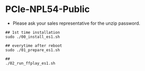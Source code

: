 # PCIe-NPL54-Public
- Please ask your sales representative for the unzip password.

```
## 1st time installation
sudo ./00_install_es1.sh 

## everytime after reboot
sudo ./01_prepare_es1.sh

##
./02_run_ffplay_es1.sh

```



